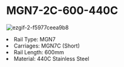 # MGN7-2C-600-440C
![ezgif-2-f5977ceea9b8](https://user-images.githubusercontent.com/4562957/131808047-7dada9f3-514b-447c-9906-33229477f53f.jpg)


<li/> Rail Type: MGN7 </li>
<li/> Carriages: MGN7C (Short) </li>
<li/> Rail Length: 600mm </li>
<li/> Material: 440C Stainless Steel </li>

